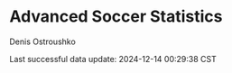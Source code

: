 # Advanced Soccer Statistics
Denis Ostroushko

<!-- gfm -->

Last successful data update: 2024-12-14 00:29:38 CST
